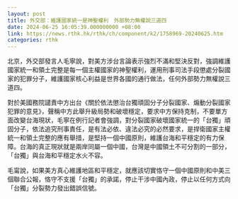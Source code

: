 ```yaml
---
layout: post
title: 外交部：維護國家統一是神聖權利　外部勢力無權說三道四
date: 2024-06-25 16:05:39.000000000 +08:00
link: https://news.rthk.hk/rthk/ch/component/k2/1758969-20240625.htm
categories: rthk
---
```


北京，外交部發言人毛寧說，對美方涉台言論表示強烈不滿和堅決反對，強調維護國家統一和領土完整是每一個主權國家的神聖權利，運用刑事司法手段懲處分裂國家的犯罪分子，維護國家核心利益是世界各國的通行做法，任何外部勢力無權說三道四。

對於美國務院譴責中方出台《關於依法懲治台獨頑固分子分裂國家、煽動分裂國家犯罪的意見》，聲稱中方此舉升級局勢和破壞穩定，要求中方保持克制，不要單方面改變台海現狀，毛寧在例行記者會強調，對分裂國家破壞國家統一的「台獨」頑固分子，依法追究刑事責任，是有法必依、違法必究的必然要求，是捍衛國家主權統一和領土完整的應有舉措，是堅持一個中國原則，維護台海和平穩定的有力保障。台海的真正現狀就是兩岸同屬一個中國，台灣是中國領土不可分割的一部分，「台獨」與台海和平穩定水火不容。

毛甯說，如果美方真心維護地區和平穩定，就應該切實恪守一個中國原則和中美三個聯合公報，恪守不支援「台獨」的承諾，停止干涉中國內政，停止以任何方式向「台獨」分裂勢力發出錯誤信號。
